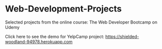 # Web-Development-Projects
Selected projects from the online course: The Web Developer Bootcamp on Udemy

Click here to see the demo for YelpCamp project: https://shielded-woodland-94978.herokuapp.com
